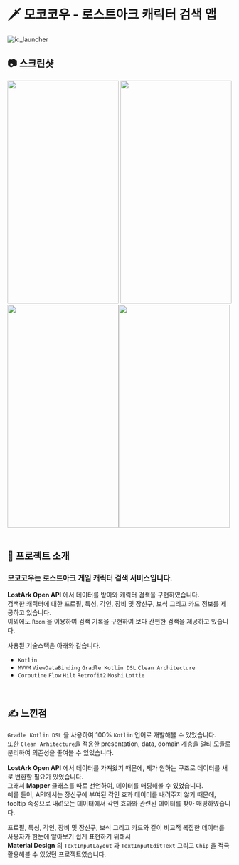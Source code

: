 # 🗡 모코코우 - 로스트아크 캐릭터 검색 앱
![ic_launcher](https://user-images.githubusercontent.com/79048895/232505420-9c47bcc8-398c-4615-bdbd-5892552ae1c7.png)
<br>

## 📷 스크린샷
<img src="https://user-images.githubusercontent.com/79048895/232504519-fc00382e-830e-462a-be0d-d2d652311e10.png" width="250" height="500" /> <img src="https://user-images.githubusercontent.com/79048895/232504536-d52b1d24-e55a-4ee2-b39c-874c0148857d.png" width="250" height="500" />
<img src="https://user-images.githubusercontent.com/79048895/232504553-1ad1d99d-5cf9-49be-a103-b62738c188a9.png" width="250" height="500" /><img src="https://user-images.githubusercontent.com/79048895/232504570-a3420ea2-4119-4ac7-b8a1-8995cd114fc1.png" width="250" height="500" />
<br>
<br>

## 📝 프로젝트 소개
### 모코코우는 로스트아크 게임 캐릭터 검색 서비스입니다.

**LostArk Open API** 에서 데이터를 받아와 캐릭터 검색을 구현하였습니다.  
검색한 캐릭터에 대한 프로필, 특성, 각인, 장비 및 장신구, 보석 그리고 카드 정보를 제공하고 있습니다.   
이외에도 `Room` 을 이용하여 검색 기록을 구현하여 보다 간편한 검색을 제공하고 있습니다.

사용된 기술스택은 아래와 같습니다.
- `Kotlin`
- `MVVM` `ViewDataBinding` `Gradle Kotlin DSL` `Clean Architecture`
- `Coroutine` `Flow`  `Hilt` `Retrofit2` `Moshi` `Lottie`
<br>

## ✍ 느낀점
`Gradle Kotlin DSL` 을 사용하여 100% `Kotlin` 언어로 개발해볼 수 있었습니다.  
또한 `Clean Arhitecture`을 적용한 presentation, data, domain 계층을 멀티 모듈로 분리하여 의존성을 줄여볼 수 있었습니다.  

**LostArk Open API** 에서 데이터를 가져왔기 때문에, 제가 원하는 구조로 데이터를 새로 변환할 필요가 있었습니다.  
그래서 **Mapper** 클래스를 따로 선언하여, 데이터를 매핑해볼 수 있었습니다.  
예를 들어, API에서는 장신구에 부여된 각인 효과 데이터를 내려주지 않기 때문에,  
tooltip 속성으로 내려오는 데이터에서 각인 효과와 관련된 데이터를 찾아 매핑하였습니다.  

프로필, 특성, 각인, 장비 및 장신구, 보석 그리고 카드와 같이 비교적 복잡한 데이터를 사용자가 한눈에 알아보기 쉽게 표현하기 위해서  
**Material Design** 의 `TextInputLayout` 과 `TextInputEditText` 그리고 `Chip` 을 적극 활용해볼 수 있었던 프로젝트였습니다.
